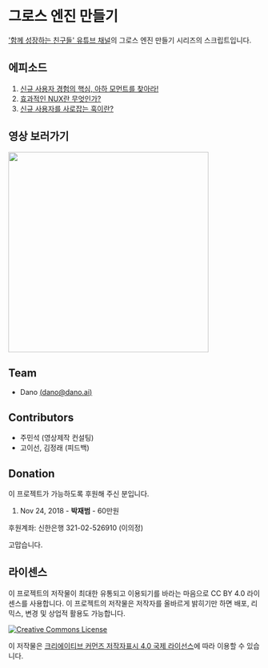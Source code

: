# 그로스 엔진 만들기
['함께 성장하는 친구들' 유튜브 채널](http://bit.ly/2TnvFwlFromGithub)의 그로스 엔진 만들기 시리즈의 스크립트입니다.

## 에피소드
1. [신규 사용자 경험의 핵심, 아하 모먼트를 찾아라!](Find-Aha-Moment-For-Your-Startup.md)
2. [효과적인 NUX란 무엇인가?](Design-an-effective-NUX.md)
3. [신규 사용자를 사로잡는 훅이란?](Design-a-fascinating-hook.md)

## 영상 보러가기
[<img src="https://img.youtube.com/vi/Jqoyte5NfXQ/0.jpg" width="400">](https://youtu.be/Jqoyte5NfXQ)


## Team
- Dano [(dano@dano.ai)](mailto:dano@dano.ai)

## Contributors
- 주민석 (영상제작 컨설팅)
- 고이선, 김정래 (피드백)

## Donation
이 프로젝트가 가능하도록 후원해 주신 분입니다.

1. Nov 24, 2018 - **박재범** -  60만원

후원계좌: 신한은행 321-02-526910 (이의정)

고맙습니다.

## 라이센스
이 프로젝트의 저작물이 최대한 유통되고 이용되기를 바라는 마음으로 CC BY 4.0 라이센스를 사용합니다. 이 프로젝트의 저작물은 저작자를 올바르게 밝히기만 하면 배포, 리믹스, 변경 및 상업적 활용도 가능합니다.

<a rel="license" href="http://creativecommons.org/licenses/by/4.0/deed.ko"><img alt="Creative Commons License" style="border-width:0" src="https://i.creativecommons.org/l/by/4.0/88x31.png" /></a>

이 저작물은 <a rel="license" href="http://creativecommons.org/licenses/by/4.0/deed.ko">크리에이티브 커먼즈 저작자표시 4.0 국제 라이선스</a>에 따라 이용할 수 있습니다.